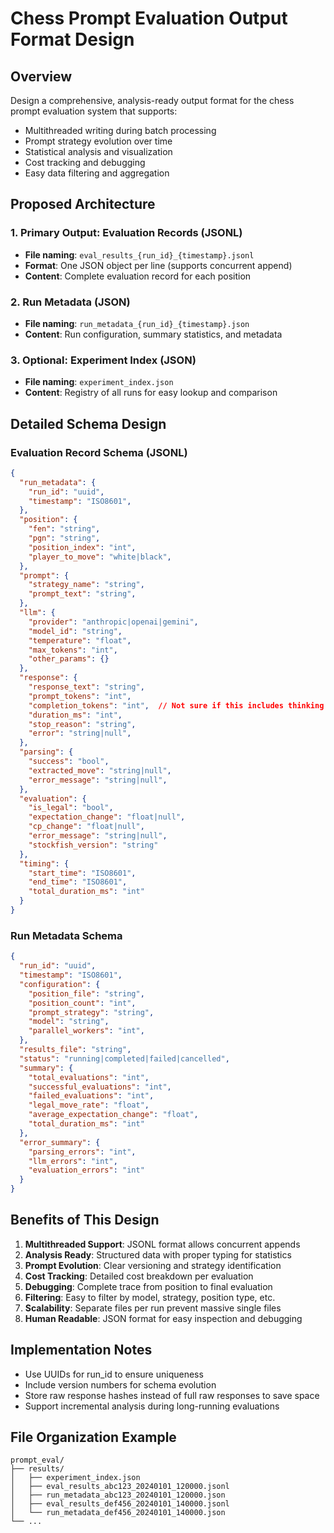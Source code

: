# Chess Prompt Evaluation Output Format Design

## Overview
Design a comprehensive, analysis-ready output format for the chess prompt evaluation system that supports:
- Multithreaded writing during batch processing
- Prompt strategy evolution over time
- Statistical analysis and visualization
- Cost tracking and debugging
- Easy data filtering and aggregation

## Proposed Architecture

### 1. **Primary Output: Evaluation Records (JSONL)**
- **File naming**: `eval_results_{run_id}_{timestamp}.jsonl`
- **Format**: One JSON object per line (supports concurrent append)
- **Content**: Complete evaluation record for each position

### 2. **Run Metadata (JSON)**
- **File naming**: `run_metadata_{run_id}_{timestamp}.json`
- **Content**: Run configuration, summary statistics, and metadata

### 3. **Optional: Experiment Index (JSON)**
- **File naming**: `experiment_index.json`
- **Content**: Registry of all runs for easy lookup and comparison

## Detailed Schema Design

### Evaluation Record Schema (JSONL)
```json
{
  "run_metadata": {
    "run_id": "uuid",
    "timestamp": "ISO8601",
  },
  "position": {
    "fen": "string",
    "pgn": "string", 
    "position_index": "int",
    "player_to_move": "white|black",
  },
  "prompt": {
    "strategy_name": "string",
    "prompt_text": "string",
  },
  "llm": {
    "provider": "anthropic|openai|gemini",
    "model_id": "string",
    "temperature": "float",
    "max_tokens": "int",
    "other_params": {}
  },
  "response": {
    "response_text": "string",
    "prompt_tokens": "int",
    "completion_tokens": "int",  // Not sure if this includes thinking tokens, but let's make sure it does
    "duration_ms": "int",
    "stop_reason": "string",
    "error": "string|null",
  },
  "parsing": {
    "success": "bool",
    "extracted_move": "string|null",
    "error_message": "string|null",
  },
  "evaluation": {
    "is_legal": "bool",
    "expectation_change": "float|null",
    "cp_change": "float|null", 
    "error_message": "string|null",
    "stockfish_version": "string"
  },
  "timing": {
    "start_time": "ISO8601",
    "end_time": "ISO8601",
    "total_duration_ms": "int"
  }
}
```

### Run Metadata Schema
```json
{
  "run_id": "uuid",
  "timestamp": "ISO8601",
  "configuration": {
    "position_file": "string",
    "position_count": "int",
    "prompt_strategy": "string",
    "model": "string",
    "parallel_workers": "int",
  },
  "results_file": "string",
  "status": "running|completed|failed|cancelled",
  "summary": {
    "total_evaluations": "int",
    "successful_evaluations": "int", 
    "failed_evaluations": "int",
    "legal_move_rate": "float",
    "average_expectation_change": "float",
    "total_duration_ms": "int"
  },
  "error_summary": {
    "parsing_errors": "int",
    "llm_errors": "int", 
    "evaluation_errors": "int"
  }
}
```

## Benefits of This Design

1. **Multithreaded Support**: JSONL format allows concurrent appends
2. **Analysis Ready**: Structured data with proper typing for statistics
3. **Prompt Evolution**: Clear versioning and strategy identification
4. **Cost Tracking**: Detailed cost breakdown per evaluation
5. **Debugging**: Complete trace from position to final evaluation
6. **Filtering**: Easy to filter by model, strategy, position type, etc.
7. **Scalability**: Separate files per run prevent massive single files
8. **Human Readable**: JSON format for easy inspection and debugging

## Implementation Notes

- Use UUIDs for run_id to ensure uniqueness
- Include version numbers for schema evolution
- Store raw response hashes instead of full raw responses to save space
- Support incremental analysis during long-running evaluations

## File Organization Example

```
prompt_eval/
├── results/
│   ├── experiment_index.json
│   ├── eval_results_abc123_20240101_120000.jsonl
│   ├── run_metadata_abc123_20240101_120000.json
│   ├── eval_results_def456_20240101_140000.jsonl
│   └── run_metadata_def456_20240101_140000.json
└── ...
```